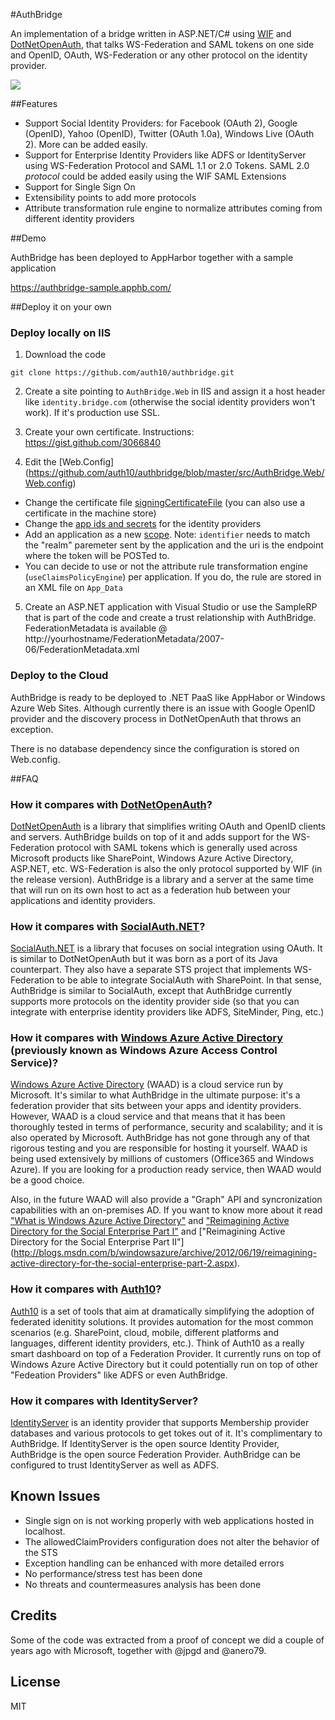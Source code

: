 #AuthBridge

An implementation of a bridge written in ASP.NET/C# using [WIF](http://msdn.microsoft.com/en-us/security/aa570351.aspx) and [DotNetOpenAuth](http://www.dotnetopenauth.net), that talks WS-Federation and SAML tokens on one side and OpenID, OAuth, WS-Federation or any other protocol on the identity provider.

![](http://puu.sh/GzU1)

##Features

* Support Social Identity Providers: for Facebook (OAuth 2), Google (OpenID), Yahoo (OpenID), Twitter (OAuth 1.0a), Windows Live (OAuth 2). More can be added easily.
* Support for Enterprise Identity Providers like ADFS or IdentityServer using WS-Federation Protocol and SAML 1.1 or 2.0 Tokens. SAML 2.0 *protocol* could be added easily using the WIF SAML Extensions
* Support for Single Sign On
* Extensibility points to add more protocols
* Attribute transformation rule engine to normalize attributes coming from different identity providers

##Demo

AuthBridge has been deployed to AppHarbor together with a sample application

https://authbridge-sample.apphb.com/

##Deploy it on your own

### Deploy locally on IIS

1. Download the code
```
git clone https://github.com/auth10/authbridge.git
```
2. Create a site pointing to `AuthBridge.Web` in IIS and assign it a host header like `identity.bridge.com` (otherwise the social identity providers won't work). If it's production use SSL.

3. Create your own certificate. Instructions: https://gist.github.com/3066840

4. Edit the [Web.Config] (https://github.com/auth10/authbridge/blob/master/src/AuthBridge.Web/Web.config) 
  * Change the certificate file  [signingCertificateFile](https://github.com/auth10/authbridge/blob/master/src/AuthBridge.Web/Web.config#L64) (you can also use a certificate in the machine store)
  * Change the [app ids and secrets](https://github.com/auth10/authbridge/blob/master/src/AuthBridge.Web/Web.config#L65) for the identity providers 
  * Add an application as a new [scope](https://github.com/auth10/authbridge/blob/master/src/AuthBridge.Web/Web.config#L93). Note: `identifier` needs to match the "realm" paremeter sent by the application and the uri is the endpoint where the token will be POSTed to.
  * You can decide to use or not the attribute rule transformation engine (`useClaimsPolicyEngine`) per application. If you do, the rule are stored in an XML file on `App_Data`  
5. Create an ASP.NET application with Visual Studio or use the SampleRP that is part of the code and create a trust relationship with AuthBridge. FederationMetadata is available @ http://yourhostname/FederationMetadata/2007-06/FederationMetadata.xml

### Deploy to the Cloud

AuthBridge is ready to be deployed to .NET PaaS like AppHabor or Windows Azure Web Sites. Although currently there is an issue with Google OpenID provider and the discovery process in DotNetOpenAuth that throws an exception.

There is no database dependency since the configuration is stored on Web.config.

##FAQ

### How it compares with [DotNetOpenAuth](http://www.dotnetopenauth.net)?

[DotNetOpenAuth](http://www.dotnetopenauth.net) is a library that simplifies writing OAuth and OpenID clients and servers. AuthBridge builds on top of it and adds support for the WS-Federation protocol with SAML tokens which is generally used across Microsoft products like SharePoint, Windows Azure Active Directory, ASP.NET, etc. WS-Federation is also the only protocol supported by WIF (in the release version). AuthBridge is a library and a server at the same time that will run on its own host to act as a federation hub between your applications and identity providers.

### How it compares with [SocialAuth.NET](http://code.google.com/p/socialauth-net/)?

[SocialAuth.NET](http://code.google.com/p/socialauth-net/) is a library that focuses on social integration using OAuth. It is similar to DotNetOpenAuth but it was born as a port of its Java counterpart. They also have a separate STS project that implements WS-Federation to be able to integrate SocialAuth with SharePoint. In that sense, AuthBridge is similar to SocialAuth, except that AuthBridge currently supports more protocols on the identity provider side (so that you can integrate with enterprise identity providers like ADFS, SiteMinder, Ping, etc.)

### How it compares with [Windows Azure Active Directory](https://www.windowsazure.com/en-us/home/features/identity/) (previously known as Windows Azure Access Control Service)?

[Windows Azure Active Directory](https://www.windowsazure.com/en-us/home/features/identity/) (WAAD) is a cloud service run by Microsoft. It's similar to what AuthBridge in the ultimate purpose: it's a federation provider that sits between your apps and identity providers. However, WAAD is a cloud service and that means that it has been thoroughly tested in terms of performance, security and scalability; and it is also operated by Microsoft. AuthBridge has not gone through any of that rigorous testing and you are responsible for hosting it yourself. WAAD is being used extensively by millions of customers (Office365 and Windows Azure). If you are looking for a production ready service, then WAAD would be a good choice. 

Also, in the future WAAD will also provide a "Graph" API and syncronization capabilities with an on-premises AD. If you want to know more about it read ["What is Windows Azure Active Directory"](http://blog.auth10.com/2012/06/13/what-is-windows-azure-active-directory/) and ["Reimagining Active Directory for the Social Enterprise Part I"](http://blogs.msdn.com/b/windowsazure/archive/2012/05/23/reimagining-active-directory-for-the-social-enterprise-part-1.aspx) and ["Reimagining Active Directory for the Social Enterprise Part II"] (http://blogs.msdn.com/b/windowsazure/archive/2012/06/19/reimagining-active-directory-for-the-social-enterprise-part-2.aspx). 

### How it compares with [Auth10](http://auth10.com)?

[Auth10](http://auth10.com) is a set of tools that aim at dramatically simplifying the adoption of federated idenitity solutions. It provides automation for the most common scenarios (e.g. SharePoint, cloud, mobile, different platforms and languages, different identity providers, etc.). Think of Auth10 as a really smart dashboard on top of a Federation Provider. It currently runs on top of Windows Azure Active Directory but it could potentially run on top of other "Fedeation Providers" like ADFS or even AuthBridge.

### How it compares with IdentityServer?

[IdentityServer](http://identityserver.codeplex.com/) is an identity provider that supports Membership provider databases and various protocols to get tokes out of it. It's complimentary to AuthBridge. If IdentityServer is the open source Identity Provider, AuthBridge is the open source Federation Provider. AuthBridge can be configured to trust IdentityServer as well as ADFS.

## Known Issues

* Single sign on is not working properly with web applications hosted in localhost.
* The allowedClaimProviders configuration does not alter the behavior of the STS
* Exception handling can be enhanced with more detailed errors
* No performance/stress test has been done
* No threats and countermeasures analysis has been done

## Credits

Some of the code was extracted from a proof of concept we did a couple of years ago with Microsoft, together with @jpgd and @anero79.

## License

MIT

